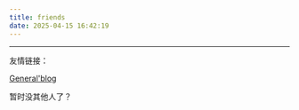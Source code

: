 ```yaml
---
title: friends
date: 2025-04-15 16:42:19
---
```


----

友情链接：

[General'blog](https://generalsio.top/)



暂时没其他人了？
